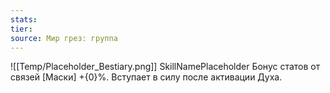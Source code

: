 ```yaml
---
stats: 
tier: 
source: Мир грез: группа
---
```

![[Temp/Placeholder_Bestiary.png]]
SkillNamePlaceholder
Бонус статов от связей [Маски] +{0}%. Вступает в силу после активации Духа.
